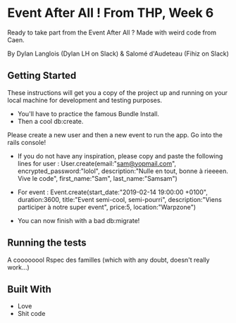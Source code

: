 # Event After All ! From THP, Week 6

Ready to take part from the Event After All ? Made with weird code from Caen.

By Dylan Langlois (Dylan LH on Slack) & Salomé d'Audeteau (Fihiz on Slack)

## Getting Started

These instructions will get you a copy of the project up and running on your local machine for development and testing purposes.
* You'll have to practice the famous Bundle Install. 
* Then a cool db:create.

Please create a new user and then a new event to run the app.
Go into the rails console! 
* If you do not have any inspiration, please copy and paste the following lines for user : User.create(email:"sam@yopmail.com", encrypted_password:"lolol", description:"Nulle en tout, bonne à rieeeen. Vive le code", first_name:"Sam", last_name:"Samsam")

* For event : Event.create(start_date:"2019-02-14 19:00:00 +0100", duration:3600, title:"Event semi-cool, semi-pourri", description:"Viens participer à notre super event", price:5, location:"Warpzone")

* You can now finish with a bad db:migrate!

## Running the tests

A coooooool Rspec des familles (which with any doubt, doesn't really work...)

## Built With

* Love
* Shit code

